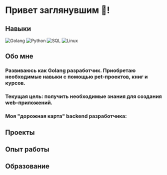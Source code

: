 # Привет заглянувшим :clap:! 

## Навыки
![Golang](https://img.shields.io/badge/-Golang-090909?style=for-the-badge&logo=go&logoColor=00addc)
![Python](https://img.shields.io/badge/-Python-090909?style=for-the-badge&logo=python&logoColor=3772a3)
![SQL](https://img.shields.io/badge/-SQL-090909?style=for-the-badge&logo=postgresql&logoColor=336791)
![Linux](https://img.shields.io/badge/-Linux-090909?style=for-the-badge&logo=linux&logoColor=f9f9f9)

## Обо мне
### Развиваюсь как Golang разработчик. Приобретаю необходимые навыки с помощью pet-проектов, книг и курсов.
### Текущая цель: получить необходимые знания для создания web-приложений.

### Моя "дорожная карта" backend разработчика:

## Проекты

## Опыт работы

## Образование


<!--
**IgorAleksandroff/IgorAleksandroff** is a ✨ _special_ ✨ repository because its `README.md` (this file) appears on your GitHub profile.

Here are some ideas to get you started:

- 🔭 I’m currently working on ...
- 🌱 I’m currently learning ...
- 👯 I’m looking to collaborate on ...
- 🤔 I’m looking for help with ...
- 💬 Ask me about ...
- 📫 How to reach me: ...
- 😄 Pronouns: ...
- ⚡ Fun fact: ...
-->
